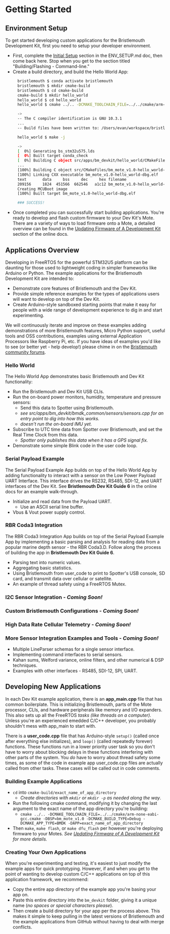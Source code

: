 # Getting Started

## Environment Setup

To get started developing custom applications for the Bristlemouth Development Kit, first you need to setup your developer environment.
- First, complete the [Initial Setup](../../../ENV_SETUP.md#initial-setup) section in the ENV_SETUP.md doc, then come back here. Stop when you get to the section titled "Building/Flashing - Command-line."
- Create a build directory, and build the Hello World App:
  ```bash
    bristlemouth $ conda activate bristlemouth
    bristlemouth $ mkdir cmake-build
    bristlemouth $ cd cmake-build
    cmake-build $ mkdir hello_world
    hello_world $ cd hello_world
    hello_world $ cmake ../.. -DCMAKE_TOOLCHAIN_FILE=../../cmake/arm-none-eabi-gcc.cmake -DBSP=bm_mote_v1.0 -DCMAKE_BUILD_TYPE=Debug -DCMAKE_APP_TYPE=BMDK -DAPP=hello_world

    ->
    -- The C compiler identification is GNU 10.3.1
    ...
    -- Build files have been written to: /Users/evan/workspace/bristlemouth/cmake-build/hello_world

    hello_world $ make -j

    ->
    [  0%] Generating bs_stm32u575.lds
    [  0%] Built target conda_check
    [  0%] Building C object src/apps/bm_devkit/hello_world/CMakeFiles/lwipcore.dir/__/__/__/third_party/lwip/src/core/def.c.obj
    ...
    [100%] Building C object src/CMakeFiles/bm_mote_v1.0-hello_world-dbg.elf.dir/version.c.obj
    [100%] Linking CXX executable bm_mote_v1.0-hello_world-dbg.elf
    text	   data	    bss	    dec	    hex	filename
    209156	   1824	 451566	 662546	  a1c12	bm_mote_v1.0-hello_world-dbg.elf
    Creating MCUBoot image
    [100%] Built target bm_mote_v1.0-hello_world-dbg.elf

    ### SUCCESS!
    ```
- Once completed you can successfully start building applications. You're ready to develop and flash custom firmware to your Dev Kit's Mote.
  There are a variety of ways to load firmware onto a Mote, a detailed overview can be found in the
  [Updating Firmware of A Development Kit](https://sofarocean.notion.site/Mote-Firmware-Updates-ef18d826d8834a88b88b98163bba884e?pvs=4)
  section of the online docs.

## Applications Overview

Developing in FreeRTOS for the powerful STM32U5 platform can be daunting for those used to lightweight coding in
simpler frameworks like Arduino or Python.
The example applications for the Bristlemouth Development Kit are intended to:
- Demonstrate core features of Bristlemouth and the Dev Kit.
- Provide simple reference examples for the types of applications users will want to develop on top of the Dev Kit.
- Create Arduino-style sandboxed starting points that make it easy for people with a wide range of development experience to dig in and start experimenting.

We will continuously iterate and improve on these examples adding demonstrations of more Bristlemouth features,
Micro Python support, useful tools and OSS contributions, examples using external Application Processors like Raspberry Pi, etc.
If you have ideas of examples you'd like to see (or better yet - help develop!) please chime in on the
[Bristlemouth community forums](https://bristlemouth.discourse.group/).

### Hello World
The Hello World App demonstrates basic Bristlemouth and Dev Kit functionality:
- Run the Bristlemouth and Dev Kit USB CLIs.
- Run the on-board power monitors, humidity, temperature and pressure sensors:
    - Send this data to Spotter using Bristlemouth.
    - _see src/apps/bm_devkit/bmdk_common/sensors/sensors.cpp for an entry point to dig into how this works._
    - _doesn't run the on-board IMU yet._
- Subscribe to UTC time data from Spotter over Bristlemouth, and set the Real Time Clock from this data.
    - _Spotter only publishes this data when it has a GPS signal fix._
- Demonstrate some simple Blink code in the user code loop.

### Serial Payload Example
The Serial Payload Example App builds on top of the Hello World App by adding functionality to interact with a sensor
on the Low Power Payload UART Interface. This interface drives the RS232, RS485, SDI-12, and UART interfaces of the Dev Kit.
See **Bristlemouth Dev Kit Guide 6** in the online docs for an example walk-through.
- Initialize and read data from the Payload UART.
  - Use an ASCII serial line buffer.
- Vbus & Vout power supply control.

### RBR Coda3 Integration
The RBR Coda3 Integration App builds on top of the Serial Payload Example App by implementing a basic parsing and analysis
for reading data from a popular marine depth sensor - the RBR Coda3.D. Follow along the process of building the app in
 **Bristlemouth Dev Kit Guide 6**.
- Parsing text into numeric values.
- Aggregating basic statistics.
- Using Bristlemouth from user_code to print to Spotter's USB console, SD card, and transmit data over cellular or satellite.
- An example of thread safety using a FreeRTOS Mutex.

### I2C Sensor Integration - _Coming Soon!_

### Custom Bristlemouth Configurations - _Coming Soon!_

### High Data Rate Cellular Telemetry - _Coming Soon!_

### More Sensor Integration Examples and Tools - _Coming Soon!_
- Multiple LineParser schemas for a single sensor interface.
- Implementing command interfaces to serial sensors.
- Kahan sums, Welford variance, online filters, and other numerical & DSP techniques.
- Examples with other interfaces - RS485, SDI-12, SPI, UART.

## Developing New Applications
In each Dev Kit example application, there is an **app_main.cpp** file that has common boilerplate.
This is initializing Bristlemouth, parts of the Mote processor, CLIs, and hardware peripherals like memory and I/O expanders.
This also sets up all the FreeRTOS _tasks (like threads on a computer)._ Unless you're an experienced emedded C/C++ developer,
you probably shouldn't mess with app_main to start with.

There is a **user_code.cpp** file that has Arduino-style `setup()` (called once after everything else initializes),
and `loop()` (called repeatedly forever) functions. These functions run in a lower priority user task so you don't have
to worry about blocking delays in these functions interfering with other parts of the system. You _do_ have to worry about
thread safety some times, as some of the code in example app user_code.cpp files are actually called from other tasks.
These cases will be called out in code comments.

### Building Example Applications
- `cd` into `cmake-build/exact_name_of_app_directory`
  - _Create directories with `mkdir` or `mkdir -p` as needed along the way_.
- Run the following cmake command, modifying it by changing the last argument to the exact name of the app directory you're building:
  - `cmake ../.. -DCMAKE_TOOLCHAIN_FILE=../../cmake/arm-none-eabi-gcc.cmake -DBSP=bm_mote_v1.0 -DCMAKE_BUILD_TYPE=Debug -DCMAKE_APP_TYPE=BMDK -DAPP=exact_name_of_app_directory`
- Then `make`, `make flash`, or `make dfu_flash` per however you're deploying firmware to your Motes. _See [Updating Firmware of A Development Kit](https://sofarocean.notion.site/Mote-Firmware-Updates-ef18d826d8834a88b88b98163bba884e?pvs=4) for more details._

### Creating Your Own Applications
When you're experimenting and testing, it's easiest to just modify the example apps for quick prototyping.
However, if and when you get to the point of wanting to develop custom C/C++ applications on top of this application framework,
we recommend:
- Copy the entire app directory of the example app you're basing your app on.
- Paste this entire directory into the `bm_devkit` folder, giving it a unique name (_no spaces or special characters please_).
- Then create a build directory for your app per the process above.
This makes it simple to keep pulling in the latest versions of Bristlemouth and the example applications from GitHub
without having to deal with merge conflicts.
